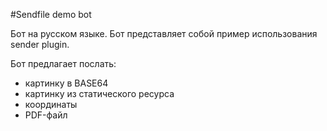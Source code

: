 #Sendfile demo bot

Бот на русском языке. Бот представляет собой пример использования sender plugin.

Бот предлагает послать:
- картинку в BASE64
- картинку из статического ресурса
- координаты
- PDF-файл 
